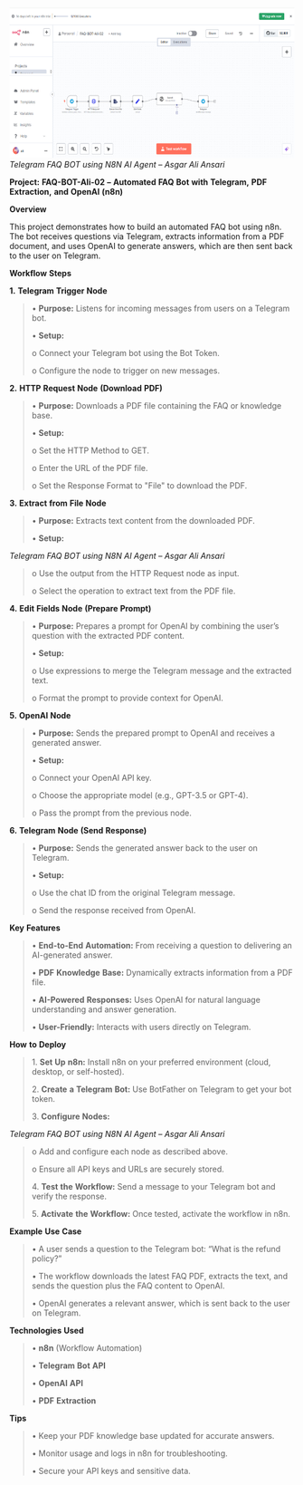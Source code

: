 <img src="./tgvwepda.png"
style="width:6.26805in;height:2.77014in" />*Telegram* *FAQ* *BOT*
*using* *N8N* *AI* *Agent* *–* *Asgar* *Ali* *Ansari*

**Project:** **FAQ-BOT-Ali-02** **–** **Automated** **FAQ** **Bot**
**with** **Telegram,** **PDF** **Extraction,** **and** **OpenAI**
**(n8n)**

**Overview**

This project demonstrates how to build an automated FAQ bot using n8n.
The bot receives questions via Telegram, extracts information from a PDF
document, and uses OpenAI to generate answers, which are then sent back
to the user on Telegram.

**Workflow** **Steps**

**1.** **Telegram** **Trigger** **Node**

> • **Purpose:** Listens for incoming messages from users on a Telegram
> bot.
>
> • **Setup:**
>
> o Connect your Telegram bot using the Bot Token.
>
> o Configure the node to trigger on new messages.

**2.** **HTTP** **Request** **Node** **(Download** **PDF)**

> • **Purpose:** Downloads a PDF file containing the FAQ or knowledge
> base.
>
> • **Setup:**
>
> o Set the HTTP Method to GET.
>
> o Enter the URL of the PDF file.
>
> o Set the Response Format to "File" to download the PDF.

**3.** **Extract** **from** **File** **Node**

> • **Purpose:** Extracts text content from the downloaded PDF.
>
> • **Setup:**

*Telegram* *FAQ* *BOT* *using* *N8N* *AI* *Agent* *–* *Asgar* *Ali*
*Ansari*

> o Use the output from the HTTP Request node as input.
>
> o Select the operation to extract text from the PDF file.

**4.** **Edit** **Fields** **Node** **(Prepare** **Prompt)**

> • **Purpose:** Prepares a prompt for OpenAI by combining the user’s
> question with the extracted PDF content.
>
> • **Setup:**
>
> o Use expressions to merge the Telegram message and the extracted
> text.
>
> o Format the prompt to provide context for OpenAI.

**5.** **OpenAI** **Node**

> • **Purpose:** Sends the prepared prompt to OpenAI and receives a
> generated answer.
>
> • **Setup:**
>
> o Connect your OpenAI API key.
>
> o Choose the appropriate model (e.g., GPT-3.5 or GPT-4).
>
> o Pass the prompt from the previous node.

**6.** **Telegram** **Node** **(Send** **Response)**

> • **Purpose:** Sends the generated answer back to the user on
> Telegram.
>
> • **Setup:**
>
> o Use the chat ID from the original Telegram message.
>
> o Send the response received from OpenAI.

**Key** **Features**

> • **End-to-End** **Automation:** From receiving a question to
> delivering an AI-generated answer.
>
> • **PDF** **Knowledge** **Base:** Dynamically extracts information
> from a PDF file.
>
> • **AI-Powered** **Responses:** Uses OpenAI for natural language
> understanding and answer generation.
>
> • **User-Friendly:** Interacts with users directly on Telegram.

**How** **to** **Deploy**

> 1\. **Set** **Up** **n8n:** Install n8n on your preferred environment
> (cloud, desktop, or self-hosted).
>
> 2\. **Create** **a** **Telegram** **Bot:** Use BotFather on Telegram
> to get your bot token.
>
> 3\. **Configure** **Nodes:**

*Telegram* *FAQ* *BOT* *using* *N8N* *AI* *Agent* *–* *Asgar* *Ali*
*Ansari*

> o Add and configure each node as described above.
>
> o Ensure all API keys and URLs are securely stored.
>
> 4\. **Test** **the** **Workflow:** Send a message to your Telegram bot
> and verify the response.
>
> 5\. **Activate** **the** **Workflow:** Once tested, activate the
> workflow in n8n.

**Example** **Use** **Case**

> • A user sends a question to the Telegram bot: “What is the refund
> policy?”
>
> • The workflow downloads the latest FAQ PDF, extracts the text, and
> sends the question plus the FAQ content to OpenAI.
>
> • OpenAI generates a relevant answer, which is sent back to the user
> on Telegram.

**Technologies** **Used**

> • **n8n** (Workflow Automation)
>
> • **Telegram** **Bot** **API**
>
> • **OpenAI** **API**
>
> • **PDF** **Extraction**

**Tips**

> • Keep your PDF knowledge base updated for accurate answers.
>
> • Monitor usage and logs in n8n for troubleshooting.
>
> • Secure your API keys and sensitive data.

